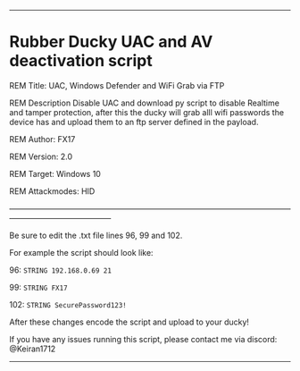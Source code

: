 -----------------------------------------------------
# Rubber Ducky UAC and AV deactivation script


REM Title:         UAC, Windows Defender and WiFi Grab via FTP

REM Description    Disable UAC and download py script to disable Realtime and tamper protection, after this the ducky will grab alll wifi passwords the device has and upload them to an ftp server defined in the payload.

REM Author:        FX17

REM Version:       2.0

REM Target:        Windows 10

REM Attackmodes:   HID

—————————————————————————————————————————————————

Be sure to edit the .txt file lines 96, 99 and 102.

For example the script should look like:

96: `STRING 192.168.0.69 21`

99: `STRING FX17`

102: `STRING SecurePassword123!`


After these changes encode the script and upload to your ducky!

If you have any issues running this script, please contact me via discord: @Keiran1712

-----------------------------------------------------
